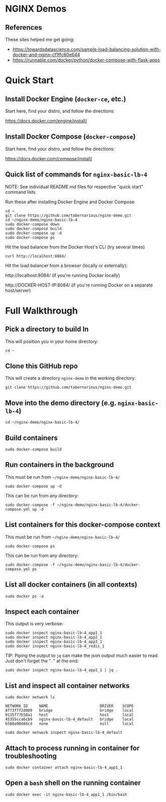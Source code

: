 # NGINX Demos

## References
These sites helped me get going:
* https://towardsdatascience.com/sample-load-balancing-solution-with-docker-and-nginx-cf1ffc60e644
* https://runnable.com/docker/python/docker-compose-with-flask-apps

# Quick Start

## Install Docker Engine (`docker-ce`, etc.)

Start here, find your distro, and follow the directions:

https://docs.docker.com/engine/install/

## Install Docker Compose (`docker-compose`)

Start here, find your distro, and follow the directions:

https://docs.docker.com/compose/install/

## Quick list of commands for `nginx-basic-lb-4`
NOTE: See individual README.md files for respective "quick start" command lists.

Run these after installing Docker Engine and Docker Compose
```
cd ~
git clone https://github.com/tabernarious/nginx-demo.git
cd ~/nginx-demo/nginx-basic-lb-4
sudo docker-compose down
sudo docker-compose build
sudo docker-compose up -d
sudo docker-compose ps
```

Hit the load balancer from the Docker Host's CLI (try several times)
```
curl http://localhost:8084/
```

Hit the load balancer from a browser (locally or externally):

http://localhost:8084/ (if you're running Docker locally)

http://DOCKER-HOST-IP:8084/ (if you're running Docker on a separate host/server)

# Full Walkthrough

## Pick a directory to build In
This will position you in your home directory:
```
cd ~
```

## Clone this GitHub repo
This will create a directory `nginx-demo` in the working directory:
```
git clone https://github.com/tabernarious/nginx-demo.git
```

## Move into the demo directory (e.g. `nginx-basic-lb-4`)
```
cd ~/nginx-demo/nginx-basic-lb-4/
```

## Build containers
```
sudo docker-compose build
```

## Run containers in the background
This must be run from `~/nginx-demo/nginx-basic-lb-4/`
```
sudo docker-compose up -d
```

This can be run from any directory:
```
sudo docker-compose -f ~/nginx-demo/nginx-basic-lb-4/docker-compose.yml up -d
```

## List containers for this docker-compose context
This must be run from `~/nginx-demo/nginx-basic-lb-4/`
```
sudo docker-compose ps
```

This can be run from any directory:
```
sudo docker-compose -f ~/nginx-demo/nginx-basic-lb-4/docker-compose.yml ps
```

## List all docker containers (in all contexts)
```
sudo docker ps -a
```

## Inspect each container
This output is very verbose:
```
sudo docker inspect nginx-basic-lb-4_app1_1
sudo docker inspect nginx-basic-lb-4_app2_1
sudo docker inspect nginx-basic-lb-4_app3_1
sudo docker inspect nginx-basic-lb-4_redis_1
```

TIP: Piping the output to `jq` can make the json output much easier to read. Just don't forget the "`.`" at the end:
```
sudo docker inspect nginx-basic-lb-4_app1_1 | jq .
```

## List and inspect all container networks
```
sudo docker network ls
```
```
NETWORK ID     NAME                       DRIVER    SCOPE
8f73f7f2d089   bridge                     bridge    local
0135f77b58a1   host                       host      local
45355cca6cb9   nginx-basic-lb-4_default   bridge    local
b588a90dd4cd   none                       null      local
```
```
sudo docker network inspect nginx-basic-lb-4_default
```

## Attach to process running in container for troubleshooting
```
sudo docker container attach nginx-basic-lb-4_app1_1
```

## Open a `bash` shell on the running container
```
sudo docker exec -it nginx-basic-lb-4_app1_1 /bin/bash
```
